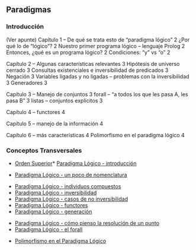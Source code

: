 Paradigmas
----------

### Introducción

(Ver apunte) Capítulo 1 – De qué se trata esto de “paradigma lógico” 2 ¿Por qué lo de “lógico”? 2 Nuestro primer programa lógico – lenguaje Prolog 2 Entonces, ¿qué es un programa lógico? 2 Condiciones: “y” vs “o” 2

Capítulo 2 – Algunas características relevantes 3 Hipótesis de universo cerrado 3 Consultas existenciales e inversibilidad de predicados 3 Negación 3 Variables ligadas y no ligadas – problemas con la inversibilidad 3 Generadores 3

Capítulo 3 – Manejo de conjuntos 3 forall – “a todos los que les pasa A, les pasa B” 3 listas – conjuntos explícitos 3

Capítulo 4 – functores 4

Capítulo 5 – manejo de la información 4

Capítulo 6 – más características 4 Polimorfismo en el paradigma lógico 4

### Conceptos Transversales

-   [Orden Superior](orden-superior.md)\* [Paradigma Lógico - introducción](paradigma-logico---introduccion.md)

<!-- -->

-   [Paradigma Lógico - un poco de nomenclatura](paradigma-logico---un-poco-de-nomenclatura.md)

<!-- -->

-   [Paradigma Lógico - individuos compuestos](paradigma-logico---individuos-compuestos.md)
-   [Paradigma Lógico - inversibilidad](paradigma-logico---inversibilidad.md)
-   [Paradigma Lógico - casos de no inversibilidad](paradigma-logico---casos-de-no-inversibilidad.md)
-   [Paradigma Lógico - functores](paradigma-logico---functores.md)
-   [Paradigma Lógico - generación](paradigma-logico---generacion.md)

<!-- -->

-   [Paradigma Lógico - cómo pienso la resolución de un punto](paradigma-logico---como-pienso-la-resolucion-de-un-punto.md)
-   [Paradigma Lógico - el forall](paradigma-logico---el-forall.md)

<!-- -->

-   [Polimorfismo en el Paradigma Lógico](polimorfismo-en-el-paradigma-logico.md)

